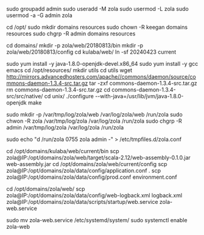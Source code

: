 sudo groupadd admin
sudo useradd -M zola
sudo usermod -L zola
sudo usermod -a -G admin zola
 
cd /opt/
sudo mkdir domains resources
sudo chown -R keegan domains resources
sudo chgrp -R admin domains resources

cd domains/
mkdir -p zola/web/20180813/bin
mkdir -p zola/web/20180813/config
cd kulaba/web/
ln -sf 20240423 current

sudo yum install -y java-1.8.0-openjdk-devel.x86_64
sudo yum install -y gcc emacs
cd /opt/resources/
mkdir utils
cd utils
wget http://mirrors.advancedhosters.com/apache//commons/daemon/source/commons-daemon-1.3.4-src.tar.gz
tar -zxf commons-daemon-1.3.4-src.tar.gz
rm commons-daemon-1.3.4-src.tar.gz
cd commons-daemon-1.3.4-src/src/native/
cd unix/
./configure --with-java=/usr/lib/jvm/java-1.8.0-openjdk
make

sudo mkdir -p /var/tmp/log/zola/web /var/log/zola/web /run/zola
sudo chwon -R zola /var/tmp/log/zola /var/log/zola /run/zola
sudo chgrp -R admin /var/tmp/log/zola /var/log/zola /run/zola

sudo echo "d /run/zola 0755 zola admin -" > /etc/tmpfiles.d/zola.conf

cd /opt/domains/kulaba/web/current/bin
scp zola@IP:/opt/domains/zola/web/target/scala-2.12/web-assembly-0.1.0.jar web-assembly.jar
cd /opt/domains/zola/web/current/config
scp zola@IP:/opt/domains/zola/data/config/application.conf .
scp zola@IP:/opt/domains/zola/data/config/prod.conf environment.conf

cd /opt/domains/zola/web/
scp zola@IP:/opt/domains/zola/data/config/web-logback.xml logback.xml
zola@IP:/opt/domains/zola/data/scripts/startup/web.service zola-web.service

sudo mv zola-web.service /etc/systemd/system/
sudo systemctl enable zola-web
																				 
